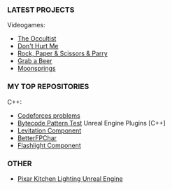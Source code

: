 ### LATEST PROJECTS
Videogames:
- [The Occultist](https://store.steampowered.com/app/2092840/The_Occultist/)
- [Don't Hurt Me](https://www.youtube.com/watch?v=daRn0OVNQ6w)
- [Rock, Paper & Scissors & Parry](https://www.youtube.com/watch?v=lbSKrHfM3zM)
- [Grab a Beer](https://www.youtube.com/watch?v=6Q27CFi5ino)
- [Moonsprings](https://www.youtube.com/watch?v=M9S4neiGdPc)

### MY TOP REPOSITORIES
C++:
- [Codeforces problems](https://github.com/duartemv00/DMV_codeforces_cpp)
- [Bytecode Pattern Test](https://github.com/duartemv00/DMV_BytecodePatternTest_cpp)
Unreal Engine Plugins [C++]
- [Levitation Component](https://github.com/duartemv00/DMV_Levitation_uePlugin)
- [BetterFPChar](https://github.com/duartemv00/DMV_BetterFPChar_uePlugin)
- [Flashlight Component](https://github.com/duartemv00/DMV_FlashLightComp_uePlugin)

### OTHER
- [Pixar Kitchen Lighting Unreal Engine](https://www.youtube.com/watch?v=uu5SuF7_eDM)
